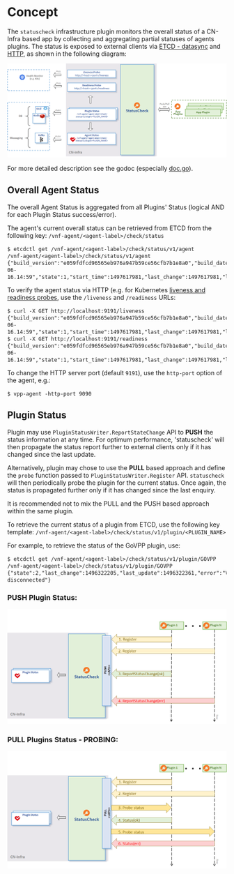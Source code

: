 # Concept

The `statuscheck` infrastructure plugin monitors the overall status of a 
CN-Infra based app by collecting and aggregating partial statuses
of agents plugins.
The status is exposed to external clients via [ETCD - datasync](../../datasync) 
and [HTTP](../../rpc/rest), as shown in the following diagram:

![status check](../../docs/imgs/status_check.png)

For more detailed description see the godoc (especially [doc.go](doc.go)).

## Overall Agent Status

The overall Agent Status is aggregated from all Plugins' Status (logical
AND for each Plugin Status success/error).

The agent's current overall status can be retrieved from ETCD from the 
following key: `/vnf-agent/<agent-label>/check/status`

```
$ etcdctl get /vnf-agent/<agent-label>/check/status/v1/agent
/vnf-agent/<agent-label>/check/status/v1/agent
{"build_version":"e059fdfcd96565eb976a947b59ce56cfb7b1e8a0","build_date":"2017-06-16.14:59","state":1,"start_time":1497617981,"last_change":1497617981,"last_update":1497617991}
```

To verify the agent status via HTTP (e.g. for Kubernetes 
[liveness and readiness probes][1], use the `/liveness` and `/readiness`
URLs:
```
$ curl -X GET http://localhost:9191/liveness
{"build_version":"e059fdfcd96565eb976a947b59ce56cfb7b1e8a0","build_date":"2017-06-16.14:59","state":1,"start_time":1497617981,"last_change":1497617981,"last_update":1497617991}
$ curl -X GET http://localhost:9191/readiness
{"build_version":"e059fdfcd96565eb976a947b59ce56cfb7b1e8a0","build_date":"2017-06-16.14:59","state":1,"start_time":1497617981,"last_change":1497617981,"last_update":1497617991}
```

To change the HTTP server port (default `9191`), use the `http-port` 
option of the agent, e.g.:
```
$ vpp-agent -http-port 9090
```

## Plugin Status

Plugin may use `PluginStatusWriter.ReportStateChange` API to **PUSH**
the status information at any time. For optimum performance,
'statuscheck' will then propagate the status report further to external
clients only if it has changed since the last update.

Alternatively, plugin may chose to use the **PULL** based approach and
define the `probe` function passed to `PluginStatusWriter.Register` API.
`statuscheck` will then periodically probe the plugin for the current
status. Once again, the status is propagated further only if it has
changed since the last enquiry.

It is recommended not to mix the PULL and the PUSH based approach
within the same plugin.

To retrieve the current status of a plugin from ETCD, use the following
key template: `/vnf-agent/<agent-label>/check/status/v1/plugin/<PLUGIN_NAME>`
 
For example, to retrieve the status of the GoVPP plugin, use: 

```
$ etcdctl get /vnf-agent/<agent-label>/check/status/v1/plugin/GOVPP
/vnf-agent/<agent-label>/check/status/v1/plugin/GOVPP
{"state":2,"last_change":1496322205,"last_update":1496322361,"error":"VPP disconnected"}
```

### PUSH Plugin Status:
![status check pull](../../docs/imgs/status_check_push.png)

### PULL Plugins Status - PROBING:
![status check push](../../docs/imgs/status_check_pull.png)


[1]: https://kubernetes.io/docs/tasks/configure-pod-container/configure-liveness-readiness-probes/